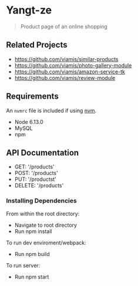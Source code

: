 # Yangt-ze

> Product page of an online shopping 

## Related Projects

  - https://github.com/viamis/similar-products
  - https://github.com/viamis/photo-gallery-module
  - https://github.com/viamis/amazon-service-tk
  - https://github.com/viamis/review-module


## Requirements

An `nvmrc` file is included if using [nvm](https://github.com/creationix/nvm).

- Node 6.13.0
- MySQL
- npm

## API Documentation
- GET: '/products'
- POST: '/products'
- PUT: '/productst'
- DELETE: '/products'


### Installing Dependencies

From within the root directory:
- Navigate to root directory
- Run npm install 

To run dev enviroment/webpack:
- Run npm build 

To run server:
- Run npm start
